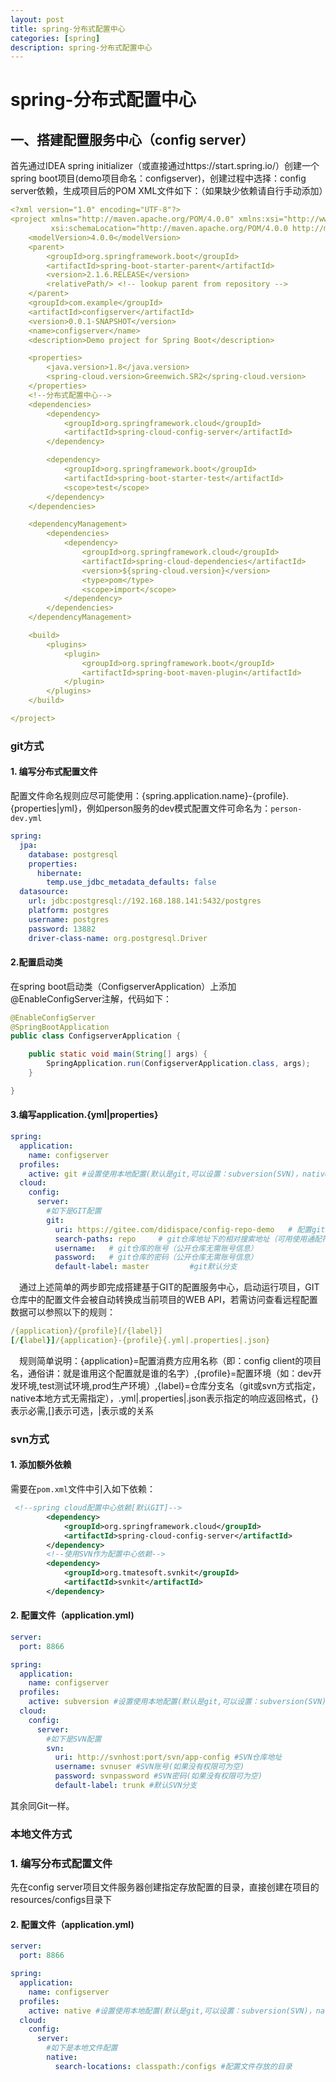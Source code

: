 ```yaml
---
layout: post
title: spring-分布式配置中心
categories: [spring]
description: spring-分布式配置中心
---
```




# spring-分布式配置中心

## 一、搭建配置服务中心（config server）

首先通过IDEA spring initializer（或直接通过https://start.spring.io/）创建一个spring boot项目(demo项目命名：configserver)，创建过程中选择：config server依赖，生成项目后的POM XML文件如下：（如果缺少依赖请自行手动添加）

```yaml
<?xml version="1.0" encoding="UTF-8"?>
<project xmlns="http://maven.apache.org/POM/4.0.0" xmlns:xsi="http://www.w3.org/2001/XMLSchema-instance"
         xsi:schemaLocation="http://maven.apache.org/POM/4.0.0 http://maven.apache.org/xsd/maven-4.0.0.xsd">
    <modelVersion>4.0.0</modelVersion>
    <parent>
        <groupId>org.springframework.boot</groupId>
        <artifactId>spring-boot-starter-parent</artifactId>
        <version>2.1.6.RELEASE</version>
        <relativePath/> <!-- lookup parent from repository -->
    </parent>
    <groupId>com.example</groupId>
    <artifactId>configserver</artifactId>
    <version>0.0.1-SNAPSHOT</version>
    <name>configserver</name>
    <description>Demo project for Spring Boot</description>

    <properties>
        <java.version>1.8</java.version>
        <spring-cloud.version>Greenwich.SR2</spring-cloud.version>
    </properties>
	<!--分布式配置中心-->
    <dependencies>
        <dependency>
            <groupId>org.springframework.cloud</groupId>
            <artifactId>spring-cloud-config-server</artifactId>
        </dependency>

        <dependency>
            <groupId>org.springframework.boot</groupId>
            <artifactId>spring-boot-starter-test</artifactId>
            <scope>test</scope>
        </dependency>
    </dependencies>

    <dependencyManagement>
        <dependencies>
            <dependency>
                <groupId>org.springframework.cloud</groupId>
                <artifactId>spring-cloud-dependencies</artifactId>
                <version>${spring-cloud.version}</version>
                <type>pom</type>
                <scope>import</scope>
            </dependency>
        </dependencies>
    </dependencyManagement>

    <build>
        <plugins>
            <plugin>
                <groupId>org.springframework.boot</groupId>
                <artifactId>spring-boot-maven-plugin</artifactId>
            </plugin>
        </plugins>
    </build>

</project>

```

### git方式

#### 1. 编写分布式配置文件

配置文件命名规则应尽可能使用：{spring.application.name}-{profile}.{properties|yml}，例如person服务的dev模式配置文件可命名为：`person-dev.yml`

```yaml
spring:
  jpa:
    database: postgresql
    properties:
      hibernate:
        temp.use_jdbc_metadata_defaults: false
  datasource:
    url: jdbc:postgresql://192.168.188.141:5432/postgres
    platform: postgres
    username: postgres
    password: 13882
    driver-class-name: org.postgresql.Driver
```

#### 2.配置启动类

在spring boot启动类（ConfigserverApplication）上添加@EnableConfigServer注解，代码如下：

```java
@EnableConfigServer
@SpringBootApplication
public class ConfigserverApplication {

    public static void main(String[] args) {
        SpringApplication.run(ConfigserverApplication.class, args);
    }

}
```

#### 3.编写application.{yml|properties}

```yaml
spring:
  application:
    name: configserver
  profiles:
    active: git #设置使用本地配置(默认是git,可以设置：subversion(SVN)，native(本地))
  cloud:
    config:
      server:
        #如下是GIT配置
        git:
          uri: https://gitee.com/didispace/config-repo-demo   # 配置git仓库的地址（最后不需要带/，否则会出现：No custom http config found for URL: XXX）
          search-paths: repo     # git仓库地址下的相对搜索地址（可用使用通配符），可以配置多个，用,分割。可以{application}实现按应用查配置
          username:   # git仓库的账号（公开仓库无需账号信息）
          password:   # git仓库的密码（公开仓库无需账号信息）
          default-label: master         #git默认分支

```

　通过上述简单的两步即完成搭建基于GIT的配置服务中心，启动运行项目，GIT仓库中的配置文件会被自动转换成当前项目的WEB API，若需访问查看远程配置数据可以参照以下的规则：

```yml
/{application}/{profile}[/{label}]
[/{label}]/{application}-{profile}{.yml|.properties|.json}
```

　规则简单说明：{application}=配置消费方应用名称（即：config client的项目名，通俗讲：就是谁用这个配置就是谁的名字）,{profile}=配置环境（如：dev开发环境,test测试环境,prod生产环境）,{label}=仓库分支名（git或svn方式指定，native本地方式无需指定），.yml|.properties|.json表示指定的响应返回格式，{}表示必需,[]表示可选，|表示或的关系

### svn方式

#### 1. 添加额外依赖

需要在`pom.xml`文件中引入如下依赖：

```xml
 <!--spring cloud配置中心依赖[默认GIT]-->
        <dependency>
            <groupId>org.springframework.cloud</groupId>
            <artifactId>spring-cloud-config-server</artifactId>
        </dependency>
        <!--使用SVN作为配置中心依赖-->
        <dependency>
            <groupId>org.tmatesoft.svnkit</groupId>
            <artifactId>svnkit</artifactId>
        </dependency>
```

#### 2. 配置文件（application.yml)

```yml
server:
  port: 8866

spring:
  application:
    name: configserver
  profiles:
    active: subversion #设置使用本地配置(默认是git,可以设置：subversion(SVN)，native(本地))
  cloud:
    config:
      server:
        #如下是SVN配置
        svn:
          uri: http://svnhost:port/svn/app-config #SVN仓库地址
          username: svnuser #SVN账号(如果没有权限可为空)
          password: svnpassword #SVN密码(如果没有权限可为空)
          default-label: trunk #默认SVN分支
```

其余同Git一样。

### 本地文件方式

### 1. 编写分布式配置文件

先在config server项目文件服务器创建指定存放配置的目录，直接创建在项目的resources/configs目录下

#### 2. 配置文件（application.yml)

```yml
server:
  port: 8866

spring:
  application:
    name: configserver
  profiles:
    active: native #设置使用本地配置(默认是git,可以设置：subversion(SVN)，native(本地))
  cloud:
    config:
      server:
        #如下是本地文件配置
        native:
          search-locations: classpath:/configs #配置文件存放的目录
```


